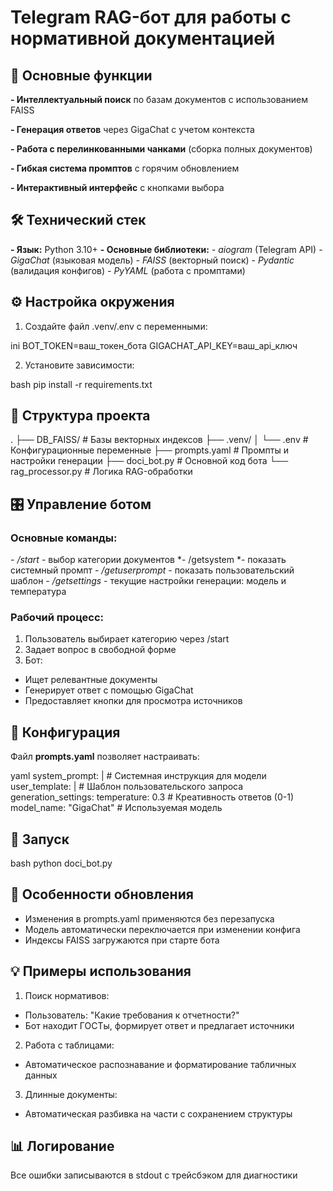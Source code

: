 # Telegram RAG-бот для работы с нормативной документацией

## 📌 Основные функции

**- Интеллектуальный поиск** по базам документов с использованием FAISS

**- Генерация ответов** через GigaChat с учетом контекста

**- Работа с перелинкованными чанками** (сборка полных документов)

**- Гибкая система промптов** с горячим обновлением

**- Интерактивный интерфейс** с кнопками выбора

## 🛠 Технический стек

**- Язык:** Python 3.10+
**- Основные библиотеки:**
*- aiogram* (Telegram API)
*- GigaChat* (языковая модель)
*- FAISS* (векторный поиск)
*- Pydantic* (валидация конфигов)
*- PyYAML* (работа с промптами)

## ⚙️ Настройка окружения

1. Создайте файл .venv/.env с переменными:

ini
BOT_TOKEN=ваш_токен_бота
GIGACHAT_API_KEY=ваш_api_ключ

2. Установите зависимости:

bash
pip install -r requirements.txt

## 📂 Структура проекта
.
├── DB_FAISS/              # Базы векторных индексов
├── .venv/
│   └── .env               # Конфигурационные переменные
├── prompts.yaml           # Промпты и настройки генерации
├── doci_bot.py            # Основной код бота
└── rag_processor.py       # Логика RAG-обработки

## 🎛 Управление ботом

### Основные команды:

*- /start* - выбор категории документов
*- /getsystem *- показать системный промпт
*- /getuserprompt* - показать пользовательский шаблон
*- /getsettings* - текущие настройки генерации: модель и температура

### Рабочий процесс:

1. Пользователь выбирает категорию через /start
2. Задает вопрос в свободной форме
3. Бот:
- Ищет релевантные документы
- Генерирует ответ с помощью GigaChat
- Предоставляет кнопки для просмотра источников

## 🔧 Конфигурация
Файл **prompts.yaml** позволяет настраивать:

yaml
system_prompt: |  # Системная инструкция для модели
user_template: |  # Шаблон пользовательского запроса
generation_settings:
  temperature: 0.3  # Креативность ответов (0-1)
  model_name: "GigaChat"  # Используемая модель

## 🚀 Запуск

bash
python doci_bot.py

## 🔄 Особенности обновления

- Изменения в prompts.yaml применяются без перезапуска
- Модель автоматически переключается при изменении конфига
- Индексы FAISS загружаются при старте бота

## 💡 Примеры использования

1. Поиск нормативов:
- Пользователь: "Какие требования к отчетности?"
- Бот находит ГОСТы, формирует ответ и предлагает источники
2. Работа с таблицами:
- Автоматическое распознавание и форматирование табличных данных
3. Длинные документы:
- Автоматическая разбивка на части с сохранением структуры

## 📊 Логирование
Все ошибки записываются в stdout с трейсбэком для диагностики

